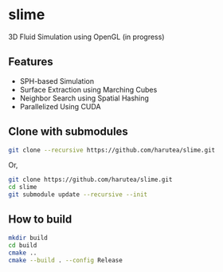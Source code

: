 # slime
3D Fluid Simulation using OpenGL (in progress)

## Features
- SPH-based Simulation
- Surface Extraction using Marching Cubes
- Neighbor Search using Spatial Hashing
- Parallelized Using CUDA

## Clone with submodules
```bash
git clone --recursive https://github.com/harutea/slime.git
```
Or,
```bash
git clone https://github.com/harutea/slime.git
cd slime
git submodule update --recursive --init
```

## How to build
```bash
mkdir build
cd build
cmake ..
cmake --build . --config Release
```
